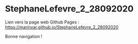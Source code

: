 # StephaneLefevre_2_28092020

Lien vers la page web Github Pages : https://marinvar.github.io/StephaneLefevre_2_28092020

Bonne navigation !
